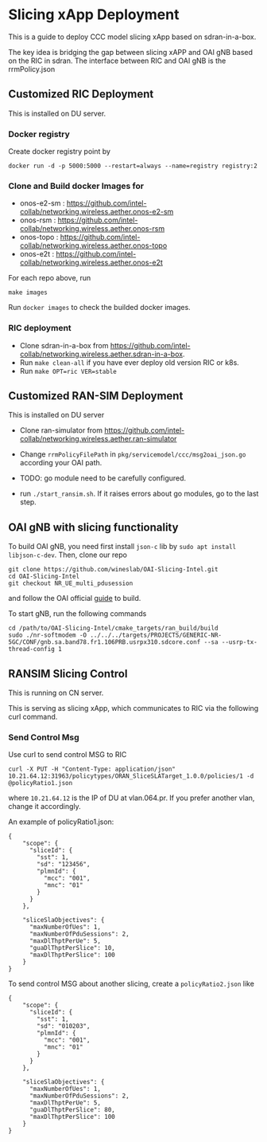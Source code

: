 # Slicing xApp Deployment 

This is a guide to deploy CCC model slicing xApp based on sdran-in-a-box.

The key idea is bridging the gap between slicing xAPP and OAI gNB based on the RIC in sdran. The interface between RIC and OAI gNB is the rrmPolicy.json 

## Customized RIC Deployment

This is installed on DU server.

### Docker registry 

Create docker registry point by 
```
docker run -d -p 5000:5000 --restart=always --name=registry registry:2
```


### Clone and Build docker Images for

- onos-e2-sm : https://github.com/intel-collab/networking.wireless.aether.onos-e2-sm
- onos-rsm : https://github.com/intel-collab/networking.wireless.aether.onos-rsm
- onos-topo : https://github.com/intel-collab/networking.wireless.aether.onos-topo
- onos-e2t : https://github.com/intel-collab/networking.wireless.aether.onos-e2t

For each repo above, run 
```
make images
```

Run `docker images` to check the builded docker images.

### RIC deployment

- Clone sdran-in-a-box from https://github.com/intel-collab/networking.wireless.aether.sdran-in-a-box.
- Run `make clean-all` if you have ever deploy old version RIC or k8s.
- Run `make OPT=ric VER=stable`


## Customized RAN-SIM Deployment

This is installed on DU server

- Clone ran-simulator from https://github.com/intel-collab/networking.wireless.aether.ran-simulator

- Change `rrmPolicyFilePath` in `pkg/servicemodel/ccc/msg2oai_json.go` according your OAI path.

- TODO: go module need to be carefully configured.

- run `./start_ransim.sh`. If it raises errors about go modules, go to the last step.

## OAI gNB with slicing functionality 

To build OAI gNB, you need first install `json-c` lib by `sudo apt install libjson-c-dev`.
Then, clone our repo
```
git clone https://github.com/wineslab/OAI-Slicing-Intel.git
cd OAI-Slicing-Intel
git checkout NR_UE_multi_pdusession
```
and follow the OAI official [guide](https://gitlab.eurecom.fr/oai/openairinterface5g/-/blob/develop/doc/NR_SA_Tutorial_COTS_UE.md?ref_type=heads) to build.


To start gNB, run the following commands 
```
cd /path/to/OAI-Slicing-Intel/cmake_targets/ran_build/build
sudo ./nr-softmodem -O ../../../targets/PROJECTS/GENERIC-NR-5GC/CONF/gnb.sa.band78.fr1.106PRB.usrpx310.sdcore.conf --sa --usrp-tx-thread-config 1
```


## RANSIM Slicing Control

This is running on CN server.

This is serving as slicing xApp, which communicates to RIC via the following curl command.

### Send Control Msg

Use curl to send control MSG to RIC
```
curl -X PUT -H "Content-Type: application/json" 10.21.64.12:31963/policytypes/ORAN_SliceSLATarget_1.0.0/policies/1 -d @policyRatio1.json
```
where `10.21.64.12` is the IP of DU at vlan.064.pr. If you prefer another vlan, change it accordingly. 


An example of policyRatio1.json:
```
{
    "scope": {
      "sliceId": {
        "sst": 1,
        "sd": "123456",
        "plmnId": {
          "mcc": "001",
          "mnc": "01"
        }
      }
    },

    "sliceSlaObjectives": {
      "maxNumberOfUes": 1,
      "maxNumberOfPduSessions": 2,
      "maxDlThptPerUe": 5,
      "guaDlThptPerSlice": 10,
      "maxDlThptPerSlice": 100
    }
}
```

To send control MSG about another slicing, create a `policyRatio2.json` like

```
{
    "scope": {
      "sliceId": {
        "sst": 1,
        "sd": "010203",
        "plmnId": {
          "mcc": "001",
          "mnc": "01"
        }
      }
    },

    "sliceSlaObjectives": {
      "maxNumberOfUes": 1,
      "maxNumberOfPduSessions": 2,
      "maxDlThptPerUe": 5,
      "guaDlThptPerSlice": 80,
      "maxDlThptPerSlice": 100
    }
}
```
